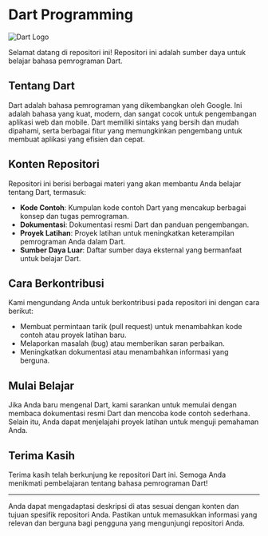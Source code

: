 
# Dart Programming

![Dart Logo](https://dart.dev/assets/shared/dart-logo-for-shares.png)

Selamat datang di repositori ini! Repositori ini adalah sumber daya untuk belajar bahasa pemrograman Dart.

## Tentang Dart
Dart adalah bahasa pemrograman yang dikembangkan oleh Google. Ini adalah bahasa yang kuat, modern, dan sangat cocok untuk pengembangan aplikasi web dan mobile. Dart memiliki sintaks yang bersih dan mudah dipahami, serta berbagai fitur yang memungkinkan pengembang untuk membuat aplikasi yang efisien dan cepat.

## Konten Repositori
Repositori ini berisi berbagai materi yang akan membantu Anda belajar tentang Dart, termasuk:
- **Kode Contoh**: Kumpulan kode contoh Dart yang mencakup berbagai konsep dan tugas pemrograman.
- **Dokumentasi**: Dokumentasi resmi Dart dan panduan pengembangan.
- **Proyek Latihan**: Proyek latihan untuk meningkatkan keterampilan pemrograman Anda dalam Dart.
- **Sumber Daya Luar**: Daftar sumber daya eksternal yang bermanfaat untuk belajar Dart.

## Cara Berkontribusi
Kami mengundang Anda untuk berkontribusi pada repositori ini dengan cara berikut:
- Membuat permintaan tarik (pull request) untuk menambahkan kode contoh atau proyek latihan baru.
- Melaporkan masalah (bug) atau memberikan saran perbaikan.
- Meningkatkan dokumentasi atau menambahkan informasi yang berguna.

## Mulai Belajar
Jika Anda baru mengenal Dart, kami sarankan untuk memulai dengan membaca dokumentasi resmi Dart dan mencoba kode contoh sederhana. Selain itu, Anda dapat menjelajahi proyek latihan untuk menguji pemahaman Anda.


## Terima Kasih
Terima kasih telah berkunjung ke repositori Dart ini. Semoga Anda menikmati pembelajaran tentang bahasa pemrograman Dart!

---

Anda dapat mengadaptasi deskripsi di atas sesuai dengan konten dan tujuan spesifik repositori Anda. Pastikan untuk memasukkan informasi yang relevan dan berguna bagi pengguna yang mengunjungi repositori Anda.
